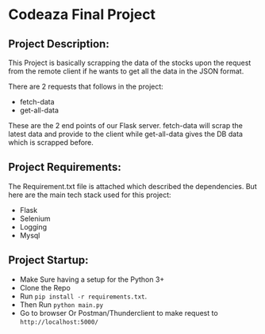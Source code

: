 # Codeaza Final Project

## Project Description:

This Project is basically scrapping the data of the stocks upon the request from the remote client if he wants to get all the data in the JSON format.

There are 2 requests that follows in the project:
- fetch-data
- get-all-data

These are the 2 end points of our Flask server. fetch-data will scrap the latest data and provide to the client while get-all-data gives the DB data which is scrapped before.


## Project Requirements:

The Requirement.txt file is attached which described the dependencies. But here are the main tech stack used for this project:

- Flask
- Selenium
- Logging
- Mysql

## Project Startup:

- Make Sure having a setup for the Python 3+
- Clone the Repo
- Run ```pip install -r requirements.txt```.
- Then Run ```python main.py```
- Go to browser Or Postman/Thunderclient to make request to ```http://localhost:5000/```

